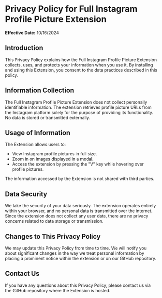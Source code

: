 # Privacy Policy for Full Instagram Profile Picture Extension

**Effective Date:** 10/16/2024

## Introduction  
This Privacy Policy explains how the Full Instagram Profile Picture Extension collects, uses, and protects your information when you use it. By installing and using this Extension, you consent to the data practices described in this policy.

## Information Collection  
The Full Instagram Profile Picture Extension does not collect personally identifiable information. The extension retrieves profile picture URLs from the Instagram platform solely for the purpose of providing its functionality. No data is stored or transmitted externally.

## Usage of Information  
The Extension allows users to:
- View Instagram profile pictures in full size.
- Zoom in on images displayed in a modal.
- Access the extension by pressing the "V" key while hovering over profile pictures.

The information accessed by the Extension is not shared with third parties.

## Data Security  
We take the security of your data seriously. The extension operates entirely within your browser, and no personal data is transmitted over the internet. Since the extension does not collect any user data, there are no privacy concerns related to data storage or transmission.

## Changes to This Privacy Policy  
We may update this Privacy Policy from time to time. We will notify you about significant changes in the way we treat personal information by placing a prominent notice within the extension or on our GitHub repository.

## Contact Us  
If you have any questions about this Privacy Policy, please contact us via the GitHub repository where the Extension is hosted.
